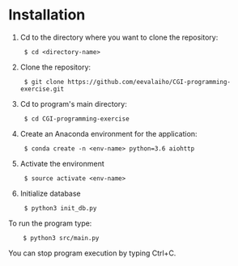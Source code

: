 # Installation

1. Cd to the directory where you want to clone the repository:

        $ cd <directory-name>
1. Clone the repository:

        $ git clone https://github.com/eevalaiho/CGI-programming-exercise.git
1. Cd to program's main directory:

        $ cd CGI-programming-exercise
1. Create an Anaconda environment for the application:

        $ conda create -n <env-name> python=3.6 aiohttp
1. Activate the environment

        $ source activate <env-name>
1. Initialize database

        $ python3 init_db.py
        
To run the program type:

        $ python3 src/main.py
You can stop program execution by typing Ctrl+C.
